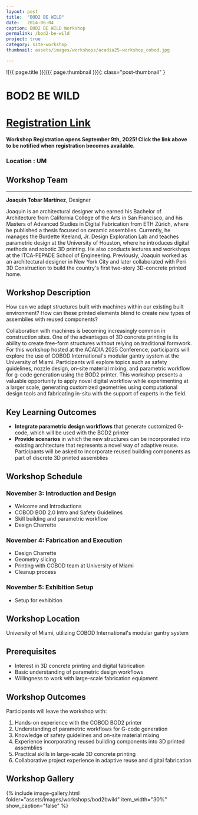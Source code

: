 ```yaml
---
layout: post
title:  "BOD2 BE WILD"
date:   2014-06-04
caption: BOD2 BE WILD Workshop
permalink: /bod2-be-wild
project: true
category: site-workshop
thumbnail: assets/images/workshops/acadia25-workshop_cobod.jpg

---
```


![{{ page.title }}]({{ page.thumbnail }}){: class="post-thumbnail" }

# BOD2 BE WILD

# [Registration Link](https://www.eventbrite.com/e/acadia-2025-workshops-tickets-1559581613589?aff=oddtdtcreator)

**Workshop Registration opens September 9th, 2025! Click the link above to be notified when registration becomes available.**

### Location : UM

## Workshop Team
---

**Joaquín Tobar Martínez**, Designer  

Joaquin is an architectural designer who earned his Bachelor of Architecture from California College of the Arts in San Francisco, and his Masters of Advanced Studies in Digital Fabrication from ETH Zürich, where he published a thesis focused on ceramic assemblies. Currently, he manages the Burdette Keeland, Jr. Design Exploration Lab and teaches parametric design at the University of Houston, where he introduces digital methods and robotic 3D printing. He also conducts lectures and workshops at the ITCA-FEPADE School of Engineering. Previously, Joaquin worked as an architectural designer in New York City and later collaborated with Peri 3D Construction to build the country's first two-story 3D-concrete printed home.

## Workshop Description
How can we adapt structures built with machines within our existing built environment? How can these printed elements blend to create new types of assemblies with reused components?

Collaboration with machines is becoming increasingly common in construction sites. One of the advantages of 3D concrete printing is its ability to create free-form structures without relying on traditional formwork. For this workshop hosted at the ACADIA 2025 Conference, participants will explore the use of COBOD International's modular gantry system at the University of Miami. Participants will explore topics such as safety guidelines, nozzle design, on-site material mixing, and parametric workflow for g-code generation using the BOD2 printer. This workshop presents a valuable opportunity to apply novel digital workflow while experimenting at a larger scale, generating customized geometries using computational design tools and fabricating in-situ with the support of experts in the field.

## Key Learning Outcomes
- **Integrate parametric design workflows** that generate customized G-code, which will be used with the BOD2 printer
- **Provide scenarios** in which the new structures can be incorporated into existing architecture that represents a novel way of adaptive reuse. Participants will be asked to incorporate reused building components as part of discrete 3D printed assemblies

## Workshop Schedule

### November 3: Introduction and Design
- Welcome and Introductions
- COBOD BOD 2.0 Intro and Safety Guidelines
- Skill building and parametric workflow
- Design Charrette

### November 4: Fabrication and Execution
- Design Charrette
- Geometry slicing
- Printing with COBOD team at University of Miami
- Cleanup process

### November 5: Exhibition Setup
- Setup for exhibition

## Workshop Location
University of Miami, utilizing COBOD International's modular gantry system

## Prerequisites
- Interest in 3D concrete printing and digital fabrication
- Basic understanding of parametric design workflows
- Willingness to work with large-scale fabrication equipment

## Workshop Outcomes
Participants will leave the workshop with:
1. Hands-on experience with the COBOD BOD2 printer
2. Understanding of parametric workflows for G-code generation
3. Knowledge of safety guidelines and on-site material mixing
4. Experience incorporating reused building components into 3D printed assemblies
5. Practical skills in large-scale 3D concrete printing
6. Collaborative project experience in adaptive reuse and digital fabrication

## Workshop Gallery

{% include image-gallery.html folder="assets/images/workshops/bod2bwild" item_width="30%" show_caption="false" %}
